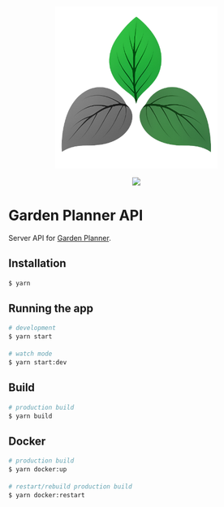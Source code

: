 <p align="center">
  <img src="logo.png" width="320" alt="Nest Logo" />
</p>

<p align=center>
  <a href="https://github.com/KaneFreeman/garden-planner-api/actions/workflows/build.yml/badge.svg"><img src="https://github.com/KaneFreeman/garden-planner-api/actions/workflows/build.yml/badge.svg" /></a>
</p>

# Garden Planner API

Server API for [Garden Planner](https://github.com/KaneFreeman/garden-planner).

## Installation

```bash
$ yarn
```

## Running the app

```bash
# development
$ yarn start

# watch mode
$ yarn start:dev
```

## Build

```bash
# production build
$ yarn build
```

## Docker

```bash
# production build
$ yarn docker:up

# restart/rebuild production build
$ yarn docker:restart
```
